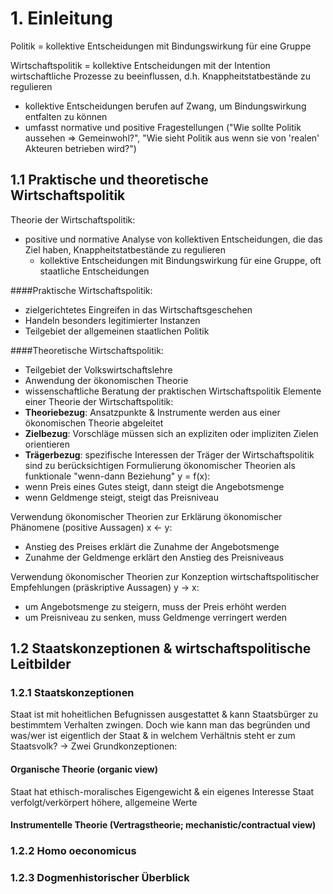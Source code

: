 # 1. Einleitung
Politik = kollektive Entscheidungen mit Bindungswirkung für eine Gruppe 

Wirtschaftspolitik = kollektive Entscheidungen mit der Intention wirtschaftliche Prozesse zu beeinflussen, d.h. Knappheitstatbestände zu regulieren
- kollektive Entscheidungen berufen auf Zwang, um Bindungswirkung entfalten zu können
- umfasst normative und positive Fragestellungen ("Wie sollte Politik aussehen => Gemeinwohl?", "Wie sieht Politik aus wenn sie von 'realen' Akteuren betrieben wird?")

## 1.1 Praktische und theoretische Wirtschaftspolitik
Theorie der Wirtschaftspolitik:
- positive und normative Analyse von kollektiven Entscheidungen, die das Ziel haben, Knappheitstatbestände zu regulieren
  - kollektive Entscheidungen mit Bindungswirkung für eine Gruppe, oft staatliche Entscheidungen

####Praktische Wirtschaftspolitik:
- zielgerichtetes Eingreifen in das Wirtschaftsgeschehen
- Handeln besonders legitimierter Instanzen
- Teilgebiet der allgemeinen staatlichen Politik

####Theoretische Wirtschaftspolitik:
- Teilgebiet der Volkswirtschaftslehre
- Anwendung der ökonomischen Theorie
- wissenschaftliche Beratung der praktischen Wirtschaftspolitik
Elemente einer Theorie der Wirtschaftspolitik:
- **Theoriebezug**: Ansatzpunkte & Instrumente werden aus einer ökonomischen Theorie abgeleitet
- **Zielbezug**: Vorschläge müssen sich an expliziten oder impliziten Zielen orientieren
- **Trägerbezug**: spezifische Interessen der Träger der Wirtschaftspolitik sind zu berücksichtigen 
Formulierung ökonomischer Theorien als funktionale "wenn-dann Beziehung" y = f(x):
- wenn Preis eines Gutes steigt, dann steigt die Angebotsmenge
- wenn Geldmenge steigt, steigt das Preisniveau

Verwendung ökonomischer Theorien zur Erklärung ökonomischer Phänomene (positive Aussagen) x <- y:
- Anstieg des Preises erklärt die Zunahme der Angebotsmenge
- Zunahme der Geldmenge erklärt den Anstieg des Preisniveaus

Verwendung ökonomischer Theorien zur Konzeption wirtschaftspolitischer Empfehlungen (präskriptive Aussagen) y -> x:
- um Angebotsmenge zu steigern, muss der Preis erhöht werden
- um Preisniveau zu senken, muss Geldmenge verringert werden

## 1.2 Staatskonzeptionen & wirtschaftspolitische Leitbilder
### 1.2.1 Staatskonzeptionen
Staat ist mit hoheitlichen Befugnissen ausgestattet & kann Staatsbürger zu bestimmtem Verhalten zwingen. Doch wie kann man das begründen und was/wer ist eigentlich der Staat & in welchem Verhältnis steht er zum Staatsvolk?
-> Zwei Grundkonzeptionen:

#### Organische Theorie (organic view)
Staat hat ethisch-moralisches Eigengewicht & ein eigenes Interesse
Staat verfolgt/verkörpert höhere, allgemeine Werte


#### Instrumentelle Theorie (Vertragstheorie; mechanistic/contractual view)

### 1.2.2 Homo oeconomicus
### 1.2.3 Dogmenhistorischer Überblick


